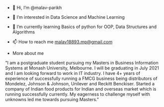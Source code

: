 - 👋 Hi, I’m @malav-parikh
- 👀 I’m interested in Data Science and Machine Learning
- 🌱 I’m currently learning Basics of python for OOP, Data Structures and Algorithms
- 📫 How to reach me malav18893.mp@gmail.com

- More about me

"I am a postgraduate student pursuing my Masters in Business Information Systems at Monash University, Melbourne.
I will be graduating in July 2021 and I am looking forward to work in IT industry.
I have 4+ years of experience of successfully running a FMCG business being distributors of Mondelez, Johnson & Johnson, Unilever and Reckitt Benckiser.
Started a company of Indian food products for Indian and overseas market which is running successfully currently.
My eagerness to challenge myself with unknowns led me towards pursuing Masters."
